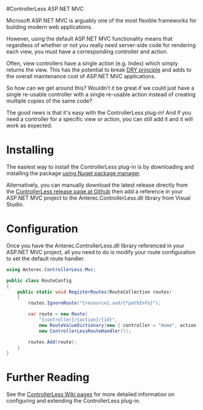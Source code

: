 #ControllerLess ASP.NET MVC

Microsoft ASP.NET MVC is arguably one of the most flexible frameworks for building modern web applications.

However, using the default ASP.NET MVC functionality means that regardless of whether or not you really need server-side code for rendering each view, you must have a corresponding controller and action.

Often, view controllers have a single action (e.g. Index) which simply returns the view. This has the potential to break [DRY principle](http://en.wikipedia.org/wiki/Don't_repeat_yourself) and adds to the overall maintenance cost of ASP.NET MVC applications.

So how can we get around this? Wouldn't it be great if we could just have a single re-usable controller with a single re-usable action instead of creating multiple copies of the same code?

The good news is that it's easy with the ControllerLess plug-in! And if you need a controller for a specific view or action, you can still add it and it will work as expected.

Installing
=============

The easiest way to install the ControllerLess plug-in is by downloading and installing the package [using Nuget package manager](https://www.nuget.org/packages/ControllerLess).

Alternatively, you can manually download the latest release directly from the [ControllerLess release page at Github](https://github.com/brentj73/ControllerLess/releases) then add a reference in your ASP.NET MVC project to the Anterec.ControllerLess.dll library from Visual Studio.

Configuration
=============

Once you have the Anterec.ControllerLess.dll library referenced in your ASP.NET MVC project, all you need to do is modify your route configuration to set the default route handler.

```C#
using Anterec.ControllerLess.Mvc;

public class RouteConfig
{
	public static void RegisterRoutes(RouteCollection routes)
	{
		routes.IgnoreRoute("{resource}.axd/{*pathInfo}");

		var route = new Route(
			"{controller}/{action}/{id}",
			new RouteValueDictionary(new { controller = "Home", action = "Index", id = UrlParameter.Optional }),
			new ControllerLessRouteHandler());

		routes.Add(route);
	}
}
```

Further Reading
===============

See the [ControllerLess Wiki pages](https://github.com/brentj73/ControllerLess/wiki) for more detailed information on configuring and extending the ControllerLess plug-in.
